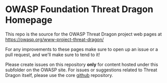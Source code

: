 # OWASP Foundation Threat Dragon Homepage

This repo is the source for the OWASP Threat Dragon project web pages at https://owasp.org/www-project-threat-dragon/

For any improvements to these pages make sure to open up an issue or a pull request, and we'll make sure to tend to it!

Please create issues on this repository **only** for content hosted under this subfolder on the OWASP site.
For issues or suggestions related to Threat Dragon itself, please use the core
[github](https://github.com/OWASP/threat-dragon-core) repository.
